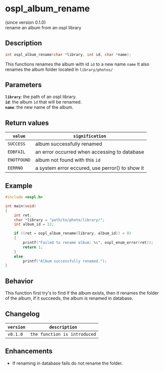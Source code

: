 # ospl_album_rename
(since version 0.1.0)  
rename an album from an ospl library

## Description
```c
int ospl_album_rename(char *library, int id, char *name);
```
This functions renames the album with id ``id`` to a new name ``name``
It also renames the album folder located in ``library/photos/``

## Parameters
**`library`**: the path of an ospl library.  
**``id``**: the album ``ìd`` that will be renamed.  
**``name``**: the new name of the album.  

## Return values

|``value``    | ``signification``                                 |
|-------------|---------------------------------------------------|
|``SUCCESS``  | album successfully renamed                        |
|``EDBFAIL``  | an error occurred when accessing to database      |
|``ENOTFOUND``| album not found with this ``id``                  |
|``EERRNO``   | a system error eccured, use perror() to show it   |


## Example
```c
#include <ospl.h>

int main(void)
{
	int ret;
	char *library = "path/to/photo/library/";
	int album_id = 12;

	if ((ret = ospl_album_rename(library, album_id)) < 0)
	{
		printf("Failed to rename album: %s", ospl_enum_error(ret));
		return 1;
	}
	else
		printf("Album successfully renamed.");
}
```

## Behavior

This function first try's to find if the album exists, then it renames the folder of the album, if it succeeds, the album is renamed in database.


## Changelog

|``version`` | ``description``                     |
|------------|-------------------------------------|
|``v0.1.0``  | ``the function is introduced``      |


## Enhancements

- If renaming in database fails do not rename the folder. 

